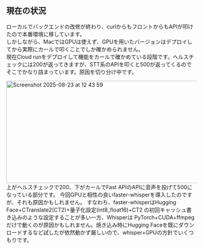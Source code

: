 ## 現在の状況
ローカルでバックエンドの改修が終わり、curlからもフロントからもAPIが叩けたので本番環境に移しています。<br>
しかしながら、MacではGPUは使えず、GPUを用いたバージョンはデプロイしてから実際にカールで叩くことでしか確かめられません。<br>
現在Cloud runをデプロイして機能をカールで確かめている段階です。ヘルスチェックには200が返ってきますが、STT系のAPIを叩くと500が返ってくるのでそこでかなり詰まっています。原因を切り分け中です。


<img width="721" height="271" alt="Screenshot 2025-08-23 at 12 43 59" src="https://github.com/user-attachments/assets/bbc0bd4c-fe19-49ec-a05f-2a74c2c4f385" /><br>
上がヘルスチェックで200、下がカールでFast APIのAPIに音声を投げて500になっている部分です。
今回GPUと相性の良いfaster-whisperを導入したのですが、それも原因かもしれません。
すなわち、faster-whisperはHugging Face+CTranslate2(CT2)+量子化設定(int8_float16)+CT2 の初回キャッシュ書き込みのような設定することが多い一方、Whisperは PyTorch+CUDA+ffmpegだけで動くのが原因かもしれません。焼き込み時にHugging Faceを既にダウンロードするなど試したが依然動かず厳しいので、whisper+GPUの方針でいくつもりです。

